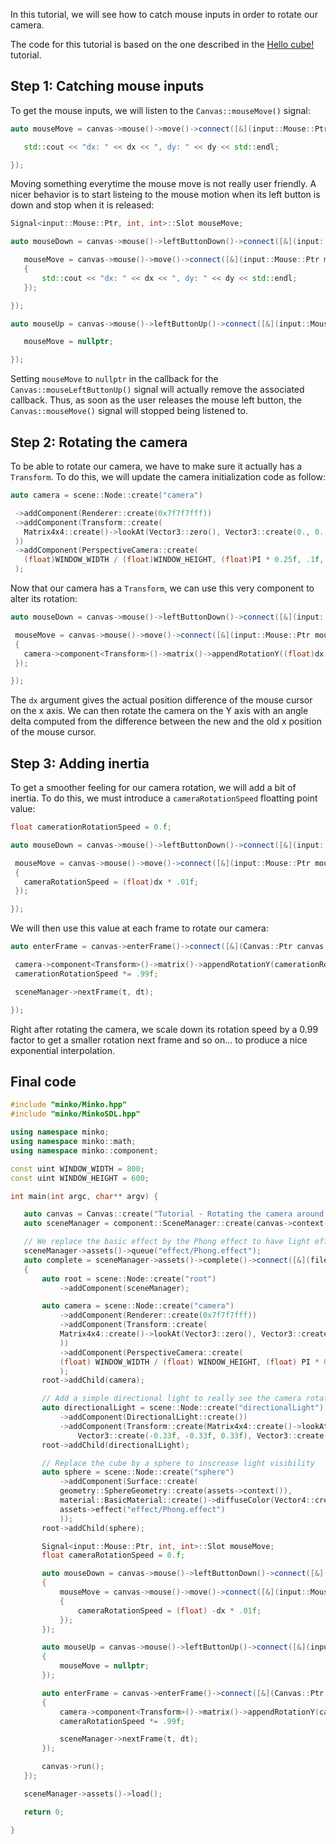 In this tutorial, we will see how to catch mouse inputs in order to rotate our camera.

The code for this tutorial is based on the one described in the [Hello cube!](../tutorial/01-Hello_cube!.md) tutorial.

Step 1: Catching mouse inputs
-----------------------------

To get the mouse inputs, we will listen to the `Canvas::mouseMove()` signal:


```cpp
auto mouseMove = canvas->mouse()->move()->connect([&](input::Mouse::Ptr mouse, int dx, int dy) {

   std::cout << "dx: " << dx << ", dy: " << dy << std::endl;

}); 
```


Moving something everytime the mouse move is not really user friendly. A nicer behavior is to start listeing to the mouse motion when its left button is down and stop when it is released:


```cpp
Signal<input::Mouse::Ptr, int, int>::Slot mouseMove;

auto mouseDown = canvas->mouse()->leftButtonDown()->connect([&](input::Mouse::Ptr mouse) {

   mouseMove = canvas->mouse()->move()->connect([&](input::Mouse::Ptr mouse, int dx, int dy)
   {
       std::cout << "dx: " << dx << ", dy: " << dy << std::endl;
   });

});

auto mouseUp = canvas->mouse()->leftButtonUp()->connect([&](input::Mouse::Ptr mouse) {

   mouseMove = nullptr;

}); 
```


Setting `mouseMove` to `nullptr` in the callback for the `Canvas::mouseLeftButtonUp()` signal will actually remove the associated callback. Thus, as soon as the user releases the mouse left button, the `Canvas::mouseMove()` signal will stopped being listened to.

Step 2: Rotating the camera
---------------------------

To be able to rotate our camera, we have to make sure it actually has a `Transform`. To do this, we will update the camera initialization code as follow:


```cpp
auto camera = scene::Node::create("camera")

 ->addComponent(Renderer::create(0x7f7f7fff))
 ->addComponent(Transform::create(
   Matrix4x4::create()->lookAt(Vector3::zero(), Vector3::create(0., 0., -5.f))
 ))
 ->addComponent(PerspectiveCamera::create(
   (float)WINDOW_WIDTH / (float)WINDOW_HEIGHT, (float)PI * 0.25f, .1f, 1000.f)
 );


```


Now that our camera has a `Transform`, we can use this very component to alter its rotation:


```cpp
auto mouseDown = canvas->mouse()->leftButtonDown()->connect([&](input::Mouse::Ptr mouse) {

 mouseMove = canvas->mouse()->move()->connect([&](input::Mouse::Ptr mouse, int dx, int dy)
 {
   camera->component<Transform>()->matrix()->appendRotationY((float)dx * .1f);
 });

}); 
```


The `dx` argument gives the actual position difference of the mouse cursor on the x axis. We can then rotate the camera on the Y axis with an angle delta computed from the difference between the new and the old x position of the mouse cursor.

Step 3: Adding inertia
----------------------

To get a smoother feeling for our camera rotation, we will add a bit of inertia. To do this, we must introduce a `cameraRotationSpeed` floatting point value:


```cpp
float camerationRotationSpeed = 0.f;

auto mouseDown = canvas->mouse()->leftButtonDown()->connect([&](input::Mouse::Ptr mouse) {

 mouseMove = canvas->mouse()->move()->connect([&](input::Mouse::Ptr mouse, int dx, int dy)
 {
   cameraRotationSpeed = (float)dx * .01f;
 });

}); 
```


We will then use this value at each frame to rotate our camera:


```cpp
auto enterFrame = canvas->enterFrame()->connect([&](Canvas::Ptr canvas, float t, float dt) {

 camera->component<Transform>()->matrix()->appendRotationY(camerationRotationSpeed);
 camerationRotationSpeed *= .99f;

 sceneManager->nextFrame(t, dt);

}); 
```


Right after rotating the camera, we scale down its rotation speed by a 0.99 factor to get a smaller rotation next frame and so on... to produce a nice exponential interpolation.

Final code
----------


```cpp
#include "minko/Minko.hpp" 
#include "minko/MinkoSDL.hpp"
using namespace minko; 
using namespace minko::math; 
using namespace minko::component;
const uint WINDOW_WIDTH = 800; 
const uint WINDOW_HEIGHT = 600;

int main(int argc, char** argv) {

   auto canvas = Canvas::create("Tutorial - Rotating the camera around an object with the mouse", WINDOW_WIDTH, WINDOW_HEIGHT);
   auto sceneManager = component::SceneManager::create(canvas->context());

   // We replace the basic effect by the Phong effect to have light effects
   sceneManager->assets()->queue("effect/Phong.effect");
   auto complete = sceneManager->assets()->complete()->connect([&](file::AssetLibrary::Ptr assets)
   {
       auto root = scene::Node::create("root")
           ->addComponent(sceneManager);

       auto camera = scene::Node::create("camera")
           ->addComponent(Renderer::create(0x7f7f7fff))
           ->addComponent(Transform::create(
           Matrix4x4::create()->lookAt(Vector3::zero(), Vector3::create(0., 0., -5.f))
           ))
           ->addComponent(PerspectiveCamera::create(
           (float) WINDOW_WIDTH / (float) WINDOW_HEIGHT, (float) PI * 0.25f, .1f, 1000.f)
           );
       root->addChild(camera);

       // Add a simple directional light to really see the camera rotation
       auto directionalLight = scene::Node::create("directionalLight")
           ->addComponent(DirectionalLight::create())
           ->addComponent(Transform::create(Matrix4x4::create()->lookAt(
               Vector3::create(-0.33f, -0.33f, 0.33f), Vector3::create())));
       root->addChild(directionalLight);

       // Replace the cube by a sphere to inscrease light visibility
       auto sphere = scene::Node::create("sphere")
           ->addComponent(Surface::create(
           geometry::SphereGeometry::create(assets->context()),
           material::BasicMaterial::create()->diffuseColor(Vector4::create(0.f, 0.f, 1.f, 1.f)),
           assets->effect("effect/Phong.effect")
           ));
       root->addChild(sphere);

       Signal<input::Mouse::Ptr, int, int>::Slot mouseMove;
       float cameraRotationSpeed = 0.f;

       auto mouseDown = canvas->mouse()->leftButtonDown()->connect([&](input::Mouse::Ptr mouse)
       {
           mouseMove = canvas->mouse()->move()->connect([&](input::Mouse::Ptr mouse, int dx, int dy)
           {
               cameraRotationSpeed = (float) -dx * .01f;
           });
       });

       auto mouseUp = canvas->mouse()->leftButtonUp()->connect([&](input::Mouse::Ptr mouse)
       {
           mouseMove = nullptr;
       });

       auto enterFrame = canvas->enterFrame()->connect([&](Canvas::Ptr canvas, float t, float dt)
       {
           camera->component<Transform>()->matrix()->appendRotationY(cameraRotationSpeed);
           cameraRotationSpeed *= .99f;

           sceneManager->nextFrame(t, dt);
       });

       canvas->run();
   });

   sceneManager->assets()->load();

   return 0;

} 
```


